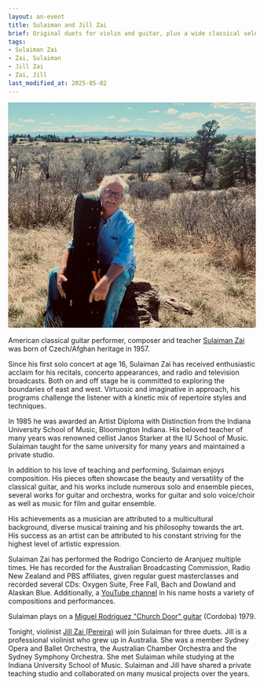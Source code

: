 ```yaml
---
layout: an-event
title: Sulaiman and Jill Zai
brief: Original duets for violin and guitar, plus a wide classical selection
tags:
- Sulaiman Zai
- Zai, Sulaiman
- Jill Zai
- Zai, Jill
last_modified_at: 2025-05-02
---
```

![Sulaiman Zai](/pics/20240429-SulaimanZai.jpg)

American classical guitar performer, composer and teacher 
[Sulaiman Zai](https://sulaimanzai.weebly.com/)
was born of Czech/Afghan heritage in 1957.

Since his first solo concert at age 16, Sulaiman Zai has received enthusiastic acclaim for his recitals, concerto appearances, and radio and television broadcasts. Both on and off stage he is committed to exploring the boundaries of east and west. Virtuosic and imaginative in approach, his programs challenge the listener with a kinetic mix of repertoire styles and techniques.

In 1985 he was awarded an Artist Diploma with Distinction from the Indiana University School of Music, Bloomington Indiana. His beloved teacher of many years was renowned cellist Janos Starker at the IU School of Music. Sulaiman taught for the same university for many years and maintained a private studio.

In addition to his love of teaching and performing, Sulaiman enjoys composition. His pieces often showcase the beauty and versatility of the classical guitar, and his works include numerous solo and ensemble pieces, several works for guitar and orchestra, works for guitar and solo voice/choir as well as music for film and guitar ensemble.

His achievements as a musician are attributed to a multicultural background, diverse musical training and his philosophy towards the art. His success as an artist can be attributed to his constant striving for the highest level of artistic expression.

Sulaiman Zai has performed the Rodrigo Concierto de Aranjuez multiple times. He has recorded for the Australian Broadcasting Commission, Radio New Zealand and PBS affiliates, given regular guest masterclasses and recorded several CDs: Oxygen Suite, Free Fall, Bach and Dowland and Alaskan Blue. Additionally, a [YouTube channel](https://www.youtube.com/@guitar0457/videos) in his name hosts a variety of compositions and performances.

Sulaiman plays on a [Miguel Rodriguez "Church Door" guitar](https://sulaimanzai.weebly.com/miguel-rodriguez-church-door-guitar.html) (Cordoba) 1979.

Tonight, violinist [Jill Zai (Pereira)](https://www.facebook.com/zaiviolin/) will join Sulaiman for three duets. Jill is a professional violinist who grew up in Australia. She was a member Sydney Opera and Ballet Orchestra, the Australian Chamber Orchestra and the Sydney Symphony Orchestra. She met Sulaiman while studying at the Indiana University School of Music. Sulaiman and Jill have shared a private teaching studio and collaborated on many musical projects over the years. 
